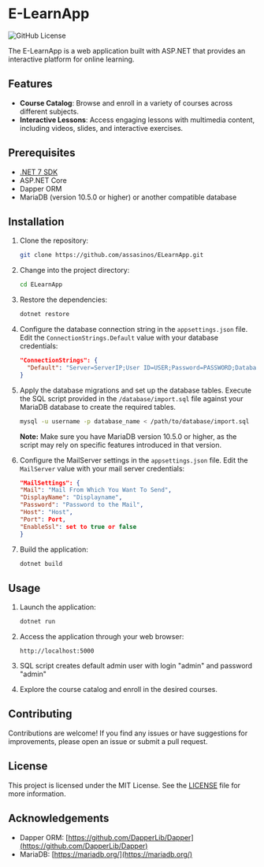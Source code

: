 # E-LearnApp

![GitHub License](https://img.shields.io/badge/license-MIT-blue.svg)

The E-LearnApp is a web application built with ASP.NET that provides an interactive platform for online learning.

## Features

- **Course Catalog**: Browse and enroll in a variety of courses across different subjects.
- **Interactive Lessons**: Access engaging lessons with multimedia content, including videos, slides, and interactive exercises.

## Prerequisites

- [.NET 7 SDK](https://dotnet.microsoft.com/download/dotnet/7.0)
- ASP.NET Core
- Dapper ORM
- MariaDB (version 10.5.0 or higher) or another compatible database

## Installation

1. Clone the repository:

   ```bash
   git clone https://github.com/assasinos/ELearnApp.git
   ```

2. Change into the project directory:

   ```bash
   cd ELearnApp
   ```

3. Restore the dependencies:

   ```bash
   dotnet restore
   ```

4. Configure the database connection string in the `appsettings.json` file. Edit the `ConnectionStrings.Default` value with your database credentials:

   ```json
   "ConnectionStrings": {
     "Default": "Server=ServerIP;User ID=USER;Password=PASSWORD;Database=DATABASE NAME"
   }
   ```

5. Apply the database migrations and set up the database tables. Execute the SQL script provided in the `/database/import.sql` file against your MariaDB database to create the required tables.

   ```bash
   mysql -u username -p database_name < /path/to/database/import.sql
   ```

   **Note:** Make sure you have MariaDB version 10.5.0 or higher, as the script may rely on specific features introduced in that version.


6. Configure the MailServer settings in the `appsettings.json` file. Edit the `MailServer` value with your mail server credentials:

   ```json
   "MailSettings": {
   "Mail": "Mail From Which You Want To Send",
   "DisplayName": "Displayname",
   "Password": "Password to the Mail",
   "Host": "Host",
   "Port": Port,
   "EnableSsl": set to true or false
   }
   ```

7. Build the application:

   ```bash
   dotnet build
   ```

## Usage

1. Launch the application:

   ```bash
   dotnet run
   ```

2. Access the application through your web browser:

   ```
   http://localhost:5000
   ```

3. SQL script creates default admin user with login "admin" and password "admin"


4. Explore the course catalog and enroll in the desired courses.


## Contributing

Contributions are welcome! If you find any issues or have suggestions for improvements, please open an issue or submit a pull request.

## License

This project is licensed under the MIT License. See the [LICENSE](LICENSE) file for more information.

## Acknowledgements

- Dapper ORM: [https://github.com/DapperLib/Dapper](https://github.com/DapperLib/Dapper)
- MariaDB: [https://mariadb.org/](https://mariadb.org/)
